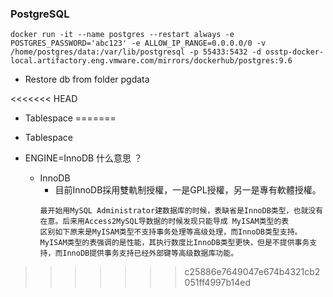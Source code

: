 ### PostgreSQL

```
docker run -it --name postgres --restart always -e POSTGRES_PASSWORD='abc123' -e ALLOW_IP_RANGE=0.0.0.0/0 -v /home/postgres/data:/var/lib/postgresql -p 55433:5432 -d osstp-docker-local.artifactory.eng.vmware.com/mirrors/dockerhub/postgres:9.6
```

- Restore db from folder pgdata

<<<<<<< HEAD
- Tablespace
=======
- Tablespace

- ENGINE=InnoDB 什么意思 ？
    - InnoDB
        - 目前InnoDB採用雙軌制授權，一是GPL授權，另一是專有軟體授權。
        ```
        最开始用MySQL Administrator建数据库的时候，表缺省是InnoDB类型，也就没有在意。后来用Access2MySQL导数据的时候发现只能导成 MyISAM类型的表
        区别如下原来是MyISAM类型不支持事务处理等高级处理，而InnoDB类型支持。
        MyISAM类型的表强调的是性能，其执行数度比InnoDB类型更快，但是不提供事务支持，而InnoDB提供事务支持已经外部键等高级数据库功能。
        ```
        
>>>>>>> c25886e7649047e674b4321cb2051ff4997b14ed
